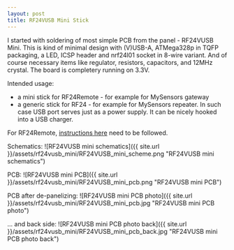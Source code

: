 ```yaml
---
layout: post
title: RF24VUSB Mini Stick
---
```


I started with soldering of most simple PCB from the panel - RF24VUSB Mini. This is kind of minimal design with (V)USB-A, ATMega328p in TQFP packaging, a LED, ICSP header and nrf24l01 socket in 8-wire variant. And of course necessary items like regulator, resistors, capacitors, and 12MHz crystal.
The board is completery running on 3.3V.

Intended usage:

 * a mini stick for RF24Remote - for example for MySensors gateway
 * a generic stick for RF24 - for example for MySensors repeater. In such case USB port serves just as a power supply. It can be nicely hooked into a USB charger.

For RF24Remote, [instructions here](https://github.com/mz-fuzzy/RF24Remote) need to be followed.

Schematics:
![RF24VUSB mini schematics]({{ site.url }}/assets/rf24vusb_mini/RF24VUSB_mini_scheme.png "RF24VUSB mini schematics")

PCB:
![RF24VUSB mini PCB]({{ site.url }}/assets/rf24vusb_mini/RF24VUSB_mini_pcb.png "RF24VUSB mini PCB")

PCB after de-panelizing:
![RF24VUSB mini PCB photo]({{ site.url }}/assets/rf24vusb_mini/RF24VUSB_mini_pcb.jpg "RF24VUSB mini PCB photo")

... and back side:
![RF24VUSB mini PCB photo back]({{ site.url }}/assets/rf24vusb_mini/RF24VUSB_mini_pcb_back.jpg "RF24VUSB mini PCB photo back")

